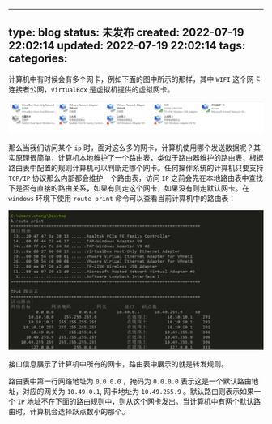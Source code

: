 
---
type: blog
status: 未发布
created: 2022-07-19 22:02:14
updated: 2022-07-19 22:02:14
tags:
categories: 
---


计算机中有时候会有多个网卡，例如下面的图中所示的那样，其中 `WIFI` 这个网卡连接者公网，`virtualBox` 是虚拟机提供的虚拟网卡。

![](附件/image/计算机中的路由表_image_1.png)

那么当我们访问某个 `ip` 时，面对这么多的网卡，计算机使用哪个发送数据呢？其实原理很简单，计算机本地维护了一个路由表，类似于路由器维护的路由表，根据路由表中配置的规则计算机可以判断走哪个网卡。任何操作系统的计算机只要支持 `TCP/IP` 协议那么内部都会维护一个路由表，访问 `IP` 之前会先在本地路由表中查找下是否有直接的路由关系，如果有则走这个网卡，如果没有则走默认网卡。在 `windows` 环境下使用 `route print` 命令可以查看当前计算机中的路由表：

![](附件/image/计算机中的路由表_image_2.png)

接口信息展示了计算机中所有的网卡，路由表中展示的就是转发规则。

路由表中第一行网络地址为 `0.0.0.0` ，掩码为 `0.0.0.0` 表示这是一个默认路由地址，对应的网关为 `10.49.0.1`, 网卡地址为 `10.49.255.9` 。默认路由则表示如果一个 `IP` 地址不在下面的路由规则中，则从这个网卡发出。当计算机中有两个默认路由时，计算机会选择跃点数小的那个。
